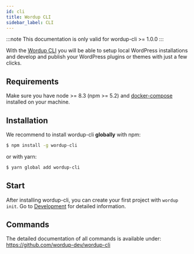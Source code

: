 ```yaml
---
id: cli
title: Wordup CLI
sidebar_label: CLI
---
```


:::note
This documentation is only valid for wordup-cli >= 1.0.0
:::

With the [Wordup CLI](https://github.com/wordup-dev/wordup-cli) you will be able to setup local WordPress installations and develop and publish your WordPress plugins or themes with just a few clicks.

## Requirements

Make sure you have node >= 8.3 (npm >= 5.2) and [docker-compose](https://www.docker.com/get-started) installed on your machine.

## Installation

We recommend to install wordup-cli **globally** with npm:

```sh
$ npm install -g wordup-cli
```
or with yarn: 

```sh
$ yarn global add wordup-cli
```

## Start

After installing wordup-cli, you can create your first project with `wordup init`. 
Go to [Development](../development/init.md) for detailed information.

## Commands

The detailed documentation of all commands is available under: https://github.com/wordup-dev/wordup-cli
